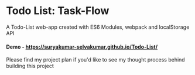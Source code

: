 # Todo List: Task-Flow

A Todo-List web-app created with ES6 Modules, webpack and localStorage API

#### Demo - https://suryakumar-selvakumar.github.io/Todo-List/

Please find my project plan if you'd like to see my thought process behind building this project
